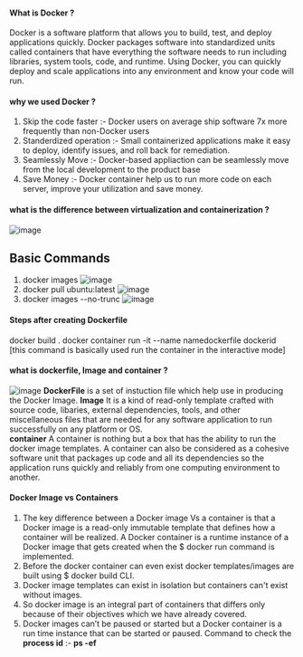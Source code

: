 #### What is Docker ?
Docker is a software platform that allows you to build, test, and deploy applications quickly. Docker packages software into standardized units called containers that have everything the software needs to run including libraries, system tools, code, and runtime. Using Docker, you can quickly deploy and scale applications into any environment and know your code will run.
#### why we used Docker ?
1. Skip the code faster :- Docker users on average ship software 7x more frequently than non-Docker users
2. Standerdized operation :- Small containerized applications make it easy to deploy, identify issues, and roll back for remediation.
3. Seamlessly Move :- Docker-based appliaction can be seamlessly move from the local development to the product base 
4. Save Money :- Docker container help us to run more code on each server, improve your utilization and save money.
#### what is the difference between virtualization and containerization ?
![image](https://user-images.githubusercontent.com/96170504/219357213-34c5f4f6-42ad-48be-a1ac-2f10c4b08fd1.png)
## Basic Commands
1. docker images
![image](https://user-images.githubusercontent.com/96170504/219027853-9bea2681-f7fe-4aae-aa6c-5188956ca860.png)
2. docker pull ubuntu:latest
![image](https://user-images.githubusercontent.com/96170504/219028328-aa02ff87-4a55-497e-aa93-fe912efea00c.png)
3. docker images --no-trunc
![image](https://user-images.githubusercontent.com/96170504/219028522-95ad1c37-5711-4475-a771-3bd375b7377e.png)
#### Steps after creating Dockerfile
docker build .
docker container run -it --name namedockerfile dockerid  [this command is basically used run the container in the interactive mode]
#### what is dockerfile, Image and container ?
![image](https://user-images.githubusercontent.com/96170504/219370769-1bf6c571-be4b-4b9d-bda8-98ed297498f6.png)
**DockerFile** is a set of instuction file which help use in producing the Docker Image.
**Image** It is a kind of read-only template crafted with source code, libaries, external dependencies, tools, and other miscellaneous files that are needed for any software application to run successfully on any platform or OS.  
**container** A container is nothing but a box that has the ability to run the docker image templates. 
A container can also be considered as a cohesive software unit that packages up code and all its dependencies so the application runs quickly and reliably from one computing environment to another.  
#### Docker Image vs Containers
1. The key difference between a Docker image Vs a container is that a Docker image is a read-only immutable template that defines how a container will be realized. A Docker container is a runtime instance of a Docker image that gets created when the $ docker run command is implemented.  
2. Before the docker container can even exist docker templates/images are built using $ docker build CLI. 
3. Docker image templates can exist in isolation but containers can't exist without images.  
4. So docker image is an integral part of containers that differs only because of their objectives which we have already covered.  
5. Docker images can’t be paused or started but a Docker container is a run time instance that can be started or paused. 
Command to check the **process id** :- **ps -ef**

